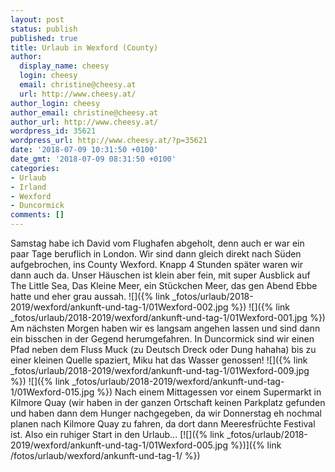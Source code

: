 ```yaml
---
layout: post
status: publish
published: true
title: Urlaub in Wexford (County)
author:
  display_name: cheesy
  login: cheesy
  email: christine@cheesy.at
  url: http://www.cheesy.at/
author_login: cheesy
author_email: christine@cheesy.at
author_url: http://www.cheesy.at/
wordpress_id: 35621
wordpress_url: http://www.cheesy.at/?p=35621
date: '2018-07-09 10:31:50 +0100'
date_gmt: '2018-07-09 08:31:50 +0100'
categories:
- Urlaub
- Irland
- Wexford
- Duncormick
comments: []
---
```

Samstag habe ich David vom Flughafen abgeholt, denn auch er war ein paar Tage beruflich in London. Wir sind dann gleich direkt nach Süden aufgebrochen, ins County Wexford.
Knapp 4 Stunden später waren wir dann auch da.
Unser Häuschen ist klein aber fein, mit super Ausblick auf The Little Sea, Das Kleine Meer, ein Stückchen Meer, das gen Abend Ebbe hatte und eher grau aussah.
![]({% link _fotos/urlaub/2018-2019/wexford/ankunft-und-tag-1/01Wexford-002.jpg %})
![]({% link _fotos/urlaub/2018-2019/wexford/ankunft-und-tag-1/01Wexford-001.jpg %})
Am nächsten Morgen haben wir es langsam angehen lassen und sind dann ein bisschen in der Gegend herumgefahren. In Duncormick sind wir einen Pfad neben dem Fluss Muck (zu Deutsch Dreck oder Dung hahaha) bis zu einer kleinen Quelle spaziert, Miku hat das Wasser genossen!
![]({% link _fotos/urlaub/2018-2019/wexford/ankunft-und-tag-1/01Wexford-009.jpg %})
![]({% link _fotos/urlaub/2018-2019/wexford/ankunft-und-tag-1/01Wexford-015.jpg %})
Nach einem Mittagessen vor einem Supermarkt in Kilmore Quay (wir haben in der ganzen Ortschaft keinen Parkplatz gefunden und haben dann dem Hunger nachgegeben, da wir Donnerstag eh nochmal planen nach Kilmore Quay zu fahren, da dort dann Meeresfrüchte Festival ist.
Also ein ruhiger Start in den Urlaub...
[![]({% link _fotos/urlaub/2018-2019/wexford/ankunft-und-tag-1/01Wexford-005.jpg %})]({% link /fotos/urlaub/wexford/ankunft-und-tag-1/ %})
